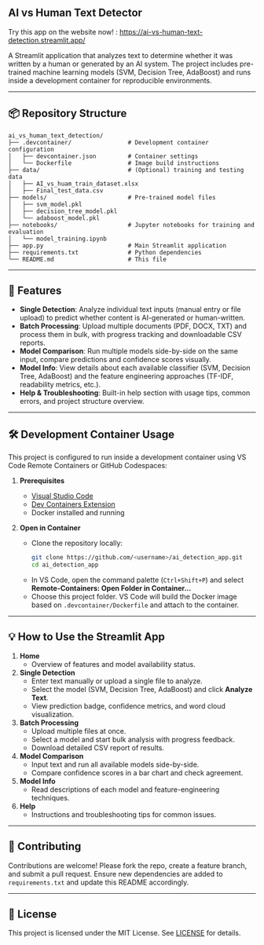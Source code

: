 ## AI vs Human Text Detector

Try this app on the website now! : https://ai-vs-human-text-detection.streamlit.app/


A Streamlit application that analyzes text to determine whether it was written by a human or generated by an AI system. The project includes pre-trained machine learning models (SVM, Decision Tree, AdaBoost) and runs inside a development container for reproducible environments.

---

## 📦 Repository Structure

```
ai_vs_human_text_detection/
├── .devcontainer/                # Development container configuration
│   ├── devcontainer.json         # Container settings
│   └── Dockerfile                # Image build instructions
├── data/                         # (Optional) training and testing data
│   ├── AI_vs_huam_train_dataset.xlsx
│   ├── Final_test_data.csv                        
├── models/                       # Pre-trained model files
│   ├── svm_model.pkl
│   ├── decision_tree_model.pkl
│   └── adaboost_model.pkl
├── notebooks/                    # Jupyter notebooks for training and evaluation
│   └── model_training.ipynb
├── app.py                        # Main Streamlit application
├── requirements.txt              # Python dependencies
└── README.md                     # This file
```

---

## 🚀 Features

- **Single Detection**: Analyze individual text inputs (manual entry or file upload) to predict whether content is AI-generated or human-written.
- **Batch Processing**: Upload multiple documents (PDF, DOCX, TXT) and process them in bulk, with progress tracking and downloadable CSV reports.
- **Model Comparison**: Run multiple models side-by-side on the same input, compare predictions and confidence scores visually.
- **Model Info**: View details about each available classifier (SVM, Decision Tree, AdaBoost) and the feature engineering approaches (TF-IDF, readability metrics, etc.).
- **Help & Troubleshooting**: Built-in help section with usage tips, common errors, and project structure overview.

---

## 🛠 Development Container Usage

This project is configured to run inside a development container using VS Code Remote Containers or GitHub Codespaces:

1. **Prerequisites**

   - [Visual Studio Code](https://code.visualstudio.com/)
   - [Dev Containers Extension](https://marketplace.visualstudio.com/items?itemName=ms-vscode-remote.remote-containers)
   - Docker installed and running

2. **Open in Container**

   - Clone the repository locally:
     ```bash
     git clone https://github.com/<username>/ai_detection_app.git
     cd ai_detection_app
     ```
   - In VS Code, open the command palette (`Ctrl+Shift+P`) and select **Remote-Containers: Open Folder in Container...**
   - Choose this project folder. VS Code will build the Docker image based on `.devcontainer/Dockerfile` and attach to the container.

---

## 💡 How to Use the Streamlit App

1. **Home**
   - Overview of features and model availability status.
2. **Single Detection**
   - Enter text manually or upload a single file to analyze.
   - Select the model (SVM, Decision Tree, AdaBoost) and click **Analyze Text**.
   - View prediction badge, confidence metrics, and word cloud visualization.
3. **Batch Processing**
   - Upload multiple files at once.
   - Select a model and start bulk analysis with progress feedback.
   - Download detailed CSV report of results.
4. **Model Comparison**
   - Input text and run all available models side-by-side.
   - Compare confidence scores in a bar chart and check agreement.
5. **Model Info**
   - Read descriptions of each model and feature-engineering techniques.
6. **Help**
   - Instructions and troubleshooting tips for common issues.

---

## 👥 Contributing

Contributions are welcome! Please fork the repo, create a feature branch, and submit a pull request. Ensure new dependencies are added to `requirements.txt` and update this README accordingly.

---

## 📜 License

This project is licensed under the MIT License. See [LICENSE](LICENSE) for details.

